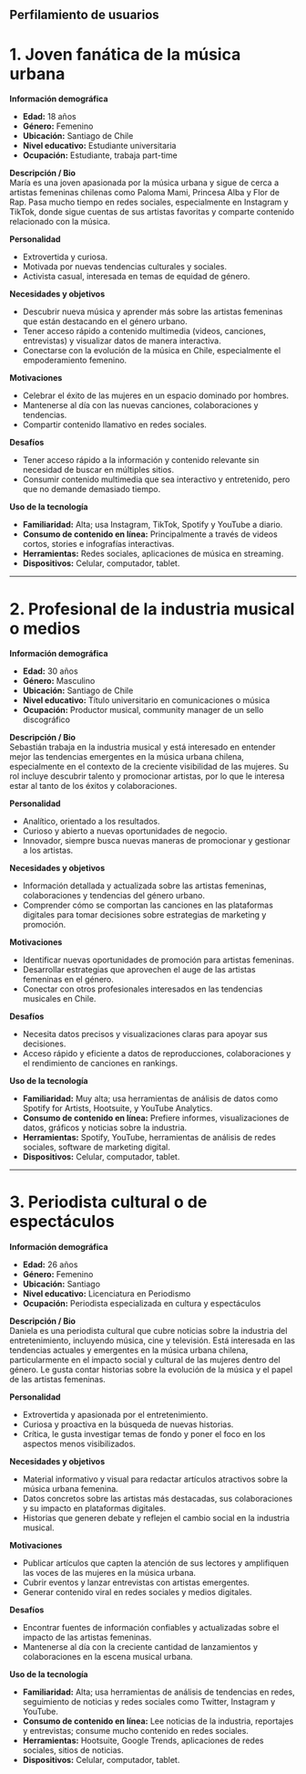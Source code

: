 ## Perfilamiento de usuarios 

# 1. Joven fanática de la música urbana

**Información demográfica**
- **Edad:** 18 años
- **Género:** Femenino
- **Ubicación:** Santiago de Chile
- **Nivel educativo:** Estudiante universitaria
- **Ocupación:** Estudiante, trabaja part-time

**Descripción / Bio**  
María es una joven apasionada por la música urbana y sigue de cerca a artistas femeninas chilenas como Paloma Mami, Princesa Alba y Flor de Rap. Pasa mucho tiempo en redes sociales, especialmente en Instagram y TikTok, donde sigue cuentas de sus artistas favoritas y comparte contenido relacionado con la música.

**Personalidad**  
- Extrovertida y curiosa.
- Motivada por nuevas tendencias culturales y sociales.
- Activista casual, interesada en temas de equidad de género.

**Necesidades y objetivos**  
- Descubrir nueva música y aprender más sobre las artistas femeninas que están destacando en el género urbano.
- Tener acceso rápido a contenido multimedia (videos, canciones, entrevistas) y visualizar datos de manera interactiva.
- Conectarse con la evolución de la música en Chile, especialmente el empoderamiento femenino.

**Motivaciones**  
- Celebrar el éxito de las mujeres en un espacio dominado por hombres.
- Mantenerse al día con las nuevas canciones, colaboraciones y tendencias.
- Compartir contenido llamativo en redes sociales.

**Desafíos**  
- Tener acceso rápido a la información y contenido relevante sin necesidad de buscar en múltiples sitios.
- Consumir contenido multimedia que sea interactivo y entretenido, pero que no demande demasiado tiempo.

**Uso de la tecnología**  
- **Familiaridad:** Alta; usa Instagram, TikTok, Spotify y YouTube a diario.
- **Consumo de contenido en línea:** Principalmente a través de videos cortos, stories e infografías interactivas.
- **Herramientas:** Redes sociales, aplicaciones de música en streaming.
- **Dispositivos:** Celular, computador, tablet.

---

# 2. Profesional de la industria musical o medios

**Información demográfica**
- **Edad:** 30 años
- **Género:** Masculino
- **Ubicación:** Santiago de Chile
- **Nivel educativo:** Título universitario en comunicaciones o música
- **Ocupación:** Productor musical, community manager de un sello discográfico

**Descripción / Bio**  
Sebastián trabaja en la industria musical y está interesado en entender mejor las tendencias emergentes en la música urbana chilena, especialmente en el contexto de la creciente visibilidad de las mujeres. Su rol incluye descubrir talento y promocionar artistas, por lo que le interesa estar al tanto de los éxitos y colaboraciones.

**Personalidad**  
- Analítico, orientado a los resultados.
- Curioso y abierto a nuevas oportunidades de negocio.
- Innovador, siempre busca nuevas maneras de promocionar y gestionar a los artistas.

**Necesidades y objetivos**  
- Información detallada y actualizada sobre las artistas femeninas, colaboraciones y tendencias del género urbano.
- Comprender cómo se comportan las canciones en las plataformas digitales para tomar decisiones sobre estrategias de marketing y promoción.

**Motivaciones**  
- Identificar nuevas oportunidades de promoción para artistas femeninas.
- Desarrollar estrategias que aprovechen el auge de las artistas femeninas en el género.
- Conectar con otros profesionales interesados en las tendencias musicales en Chile.

**Desafíos**  
- Necesita datos precisos y visualizaciones claras para apoyar sus decisiones.
- Acceso rápido y eficiente a datos de reproducciones, colaboraciones y el rendimiento de canciones en rankings.

**Uso de la tecnología**  
- **Familiaridad:** Muy alta; usa herramientas de análisis de datos como Spotify for Artists, Hootsuite, y YouTube Analytics.
- **Consumo de contenido en línea:** Prefiere informes, visualizaciones de datos, gráficos y noticias sobre la industria.
- **Herramientas:** Spotify, YouTube, herramientas de análisis de redes sociales, software de marketing digital.
- **Dispositivos:** Celular, computador, tablet.

---

# 3. Periodista cultural o de espectáculos

**Información demográfica**
- **Edad:** 26 años
- **Género:** Femenino
- **Ubicación:** Santiago
- **Nivel educativo:** Licenciatura en Periodismo
- **Ocupación:** Periodista especializada en cultura y espectáculos

**Descripción / Bio**  
Daniela es una periodista cultural que cubre noticias sobre la industria del entretenimiento, incluyendo música, cine y televisión. Está interesada en las tendencias actuales y emergentes en la música urbana chilena, particularmente en el impacto social y cultural de las mujeres dentro del género. Le gusta contar historias sobre la evolución de la música y el papel de las artistas femeninas.

**Personalidad**  
- Extrovertida y apasionada por el entretenimiento.
- Curiosa y proactiva en la búsqueda de nuevas historias.
- Crítica, le gusta investigar temas de fondo y poner el foco en los aspectos menos visibilizados.

**Necesidades y objetivos**  
- Material informativo y visual para redactar artículos atractivos sobre la música urbana femenina.
- Datos concretos sobre las artistas más destacadas, sus colaboraciones y su impacto en plataformas digitales.
- Historias que generen debate y reflejen el cambio social en la industria musical.

**Motivaciones**  
- Publicar artículos que capten la atención de sus lectores y amplifiquen las voces de las mujeres en la música urbana.
- Cubrir eventos y lanzar entrevistas con artistas emergentes.
- Generar contenido viral en redes sociales y medios digitales.

**Desafíos**  
- Encontrar fuentes de información confiables y actualizadas sobre el impacto de las artistas femeninas.
- Mantenerse al día con la creciente cantidad de lanzamientos y colaboraciones en la escena musical urbana.

**Uso de la tecnología**  
- **Familiaridad:** Alta; usa herramientas de análisis de tendencias en redes, seguimiento de noticias y redes sociales como Twitter, Instagram y YouTube.
- **Consumo de contenido en línea:** Lee noticias de la industria, reportajes y entrevistas; consume mucho contenido en redes sociales.
- **Herramientas:** Hootsuite, Google Trends, aplicaciones de redes sociales, sitios de noticias.
- **Dispositivos:** Celular, computador, tablet.
